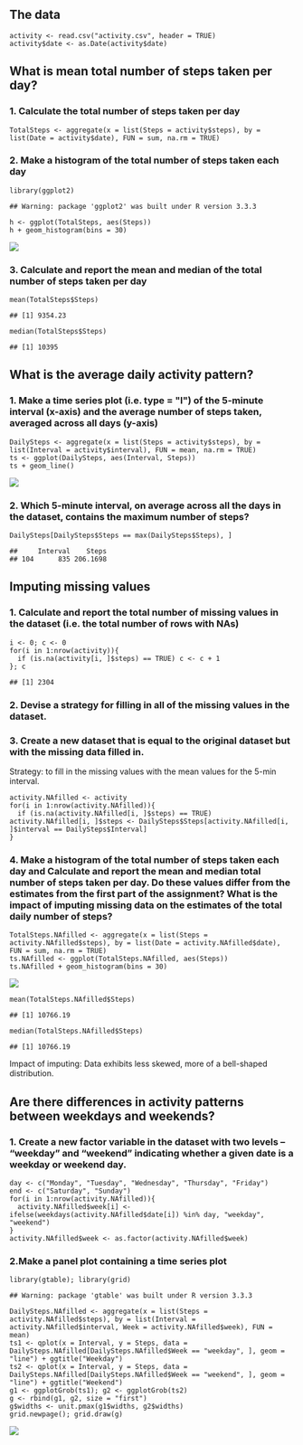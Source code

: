 The data
--------

    activity <- read.csv("activity.csv", header = TRUE)
    activity$date <- as.Date(activity$date)

What is mean total number of steps taken per day?
-------------------------------------------------

### 1. Calculate the total number of steps taken per day

    TotalSteps <- aggregate(x = list(Steps = activity$steps), by = list(Date = activity$date), FUN = sum, na.rm = TRUE)

### 2. Make a histogram of the total number of steps taken each day

    library(ggplot2)

    ## Warning: package 'ggplot2' was built under R version 3.3.3

    h <- ggplot(TotalSteps, aes(Steps))
    h + geom_histogram(bins = 30)

![](PA1_template_files/figure-markdown_strict/h-1.png)

### 3. Calculate and report the mean and median of the total number of steps taken per day

    mean(TotalSteps$Steps)

    ## [1] 9354.23

    median(TotalSteps$Steps)

    ## [1] 10395

What is the average daily activity pattern?
-------------------------------------------

### 1. Make a time series plot (i.e. type = "l") of the 5-minute interval (x-axis) and the average number of steps taken, averaged across all days (y-axis)

    DailySteps <- aggregate(x = list(Steps = activity$steps), by = list(Interval = activity$interval), FUN = mean, na.rm = TRUE)
    ts <- ggplot(DailySteps, aes(Interval, Steps))
    ts + geom_line()

![](PA1_template_files/figure-markdown_strict/tsplot-1.png)

### 2. Which 5-minute interval, on average across all the days in the dataset, contains the maximum number of steps?

    DailySteps[DailySteps$Steps == max(DailySteps$Steps), ]

    ##     Interval    Steps
    ## 104      835 206.1698

Imputing missing values
-----------------------

### 1. Calculate and report the total number of missing values in the dataset (i.e. the total number of rows with NAs)

    i <- 0; c <- 0
    for(i in 1:nrow(activity)){
      if (is.na(activity[i, ]$steps) == TRUE) c <- c + 1
    }; c

    ## [1] 2304

### 2. Devise a strategy for filling in all of the missing values in the dataset.

### 3. Create a new dataset that is equal to the original dataset but with the missing data filled in.

Strategy: to fill in the missing values with the mean values for the
5-min interval.

    activity.NAfilled <- activity
    for(i in 1:nrow(activity.NAfilled)){
      if (is.na(activity.NAfilled[i, ]$steps) == TRUE) activity.NAfilled[i, ]$steps <- DailySteps$Steps[activity.NAfilled[i, ]$interval == DailySteps$Interval]
    }

### 4. Make a histogram of the total number of steps taken each day and Calculate and report the mean and median total number of steps taken per day. Do these values differ from the estimates from the first part of the assignment? What is the impact of imputing missing data on the estimates of the total daily number of steps?

    TotalSteps.NAfilled <- aggregate(x = list(Steps = activity.NAfilled$steps), by = list(Date = activity.NAfilled$date), FUN = sum, na.rm = TRUE)
    ts.NAfilled <- ggplot(TotalSteps.NAfilled, aes(Steps))
    ts.NAfilled + geom_histogram(bins = 30)

![](PA1_template_files/figure-markdown_strict/impute-1.png)

    mean(TotalSteps.NAfilled$Steps)

    ## [1] 10766.19

    median(TotalSteps.NAfilled$Steps)

    ## [1] 10766.19

Impact of imputing: Data exhibits less skewed, more of a bell-shaped
distribution.

Are there differences in activity patterns between weekdays and weekends?
-------------------------------------------------------------------------

### 1. Create a new factor variable in the dataset with two levels – “weekday” and “weekend” indicating whether a given date is a weekday or weekend day.

    day <- c("Monday", "Tuesday", "Wednesday", "Thursday", "Friday")
    end <- c("Saturday", "Sunday")
    for(i in 1:nrow(activity.NAfilled)){
      activity.NAfilled$week[i] <- ifelse(weekdays(activity.NAfilled$date[i]) %in% day, "weekday", "weekend")
    }
    activity.NAfilled$week <- as.factor(activity.NAfilled$week)

### 2.Make a panel plot containing a time series plot

    library(gtable); library(grid)

    ## Warning: package 'gtable' was built under R version 3.3.3

    DailySteps.NAfilled <- aggregate(x = list(Steps = activity.NAfilled$steps), by = list(Interval = activity.NAfilled$interval, Week = activity.NAfilled$week), FUN = mean)
    ts1 <- qplot(x = Interval, y = Steps, data = DailySteps.NAfilled[DailySteps.NAfilled$Week == "weekday", ], geom = "line") + ggtitle("Weekday")
    ts2 <- qplot(x = Interval, y = Steps, data = DailySteps.NAfilled[DailySteps.NAfilled$Week == "weekend", ], geom = "line") + ggtitle("Weekend")
    g1 <- ggplotGrob(ts1); g2 <- ggplotGrob(ts2)
    g <- rbind(g1, g2, size = "first")
    g$widths <- unit.pmax(g1$widths, g2$widths)
    grid.newpage(); grid.draw(g)

![](PA1_template_files/figure-markdown_strict/panel-1.png)
